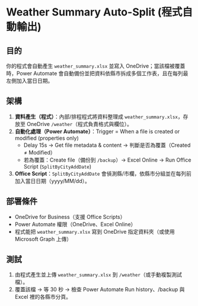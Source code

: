 # Weather Summary Auto-Split (程式自動輸出)

## 目的
你的程式會自動產生 `weather_summary.xlsx` 並寫入 OneDrive；當該檔被覆蓋時，Power Automate 會自動備份並把資料依縣市拆成多個工作表，且在每列最左側加入當日日期。

## 架構
1. **資料產生（程式）**：內部/排程程式將資料整理成 `weather_summary.xlsx`，存放至 OneDrive `/weather`（程式負責格式與欄位）。  
2. **自動化處理（Power Automate）**：Trigger = When a file is created or modified (properties only)  
   - Delay 15s → Get file metadata & content → 判斷是否為覆蓋（Created ≠ Modified）  
   - 若為覆蓋：Create file（備份到 `/backup`）→ Excel Online → Run Office Script (`SplitByCityAddDate`)
3. **Office Script**：`SplitByCityAddDate` 會偵測縣/市欄，依縣市分組並在每列前加入當日日期（yyyy/MM/dd）。

## 部署條件
- OneDrive for Business（支援 Office Scripts）  
- Power Automate 權限（OneDrive、Excel Online）  
- 程式能把 `weather_summary.xlsx` 寫到 OneDrive 指定資料夾（或使用 Microsoft Graph 上傳）

## 測試
1. 由程式產生並上傳 `weather_summary.xlsx` 到 `/weather`（或手動複製測試檔）。  
2. 覆蓋該檔 → 等 30 秒 → 檢查 Power Automate Run history、/backup 與 Excel 裡的各縣市分頁。

